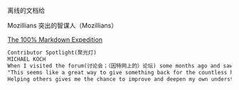 离线的文档给


Mozillians
突出的智谋人（Mozillians）

[The 100% Markdown Expedition](https://hacks.mozilla.org/2022/09/the-100-percent-markdown-expedition/)
```md
Contributor Spotlight(聚光灯)
MICHAEL KOCH
When I visited the forum(讨论会；（因特网上的）论坛) some months ago and saw people helping each other, I thought, 
"This seems like a great way to give something back for the countless hours I spent on MDN!". 
Helping others gives me the chance to improve and deepen my own understanding.
```